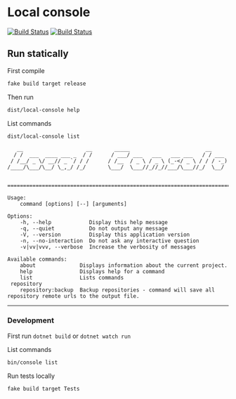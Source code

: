Local console
=============

[![Build Status](https://dev.azure.com/MortalFlesh/LocalConsole/_apis/build/status/MortalFlesh.LocalConsole)](https://dev.azure.com/MortalFlesh/LocalConsole/_build/latest?definitionId=1)
[![Build Status](https://api.travis-ci.com/MortalFlesh/local-console.svg?branch=master)](https://travis-ci.com/MortalFlesh/local-console)

## Run statically

First compile
```sh
fake build target release
```

Then run
```sh
dist/local-console help
```

List commands
```sh
dist/local-console list
```

       __                    __       _____                        __
      / /  ___  ____ ___ _  / /      / ___/ ___   ___   ___ ___   / / ___
     / /__/ _ \/ __// _ `/ / /      / /__  / _ \ / _ \ (_-</ _ \ / / / -_)
    /____/\___/\__/ \_,_/ /_/       \___/  \___//_//_//___/\___//_/  \__/


    ==============================================================================

    Usage:
        command [options] [--] [arguments]

    Options:
        -h, --help            Display this help message
        -q, --quiet           Do not output any message
        -V, --version         Display this application version
        -n, --no-interaction  Do not ask any interactive question
        -v|vv|vvv, --verbose  Increase the verbosity of messages

    Available commands:
        about              Displays information about the current project.
        help               Displays help for a command
        list               Lists commands
     repository
        repository:backup  Backup repositories - command will save all repository remote urls to the output file.

---
### Development

First run `dotnet build` or `dotnet watch run`

List commands
```sh
bin/console list
```

Run tests locally
```sh
fake build target Tests
```
